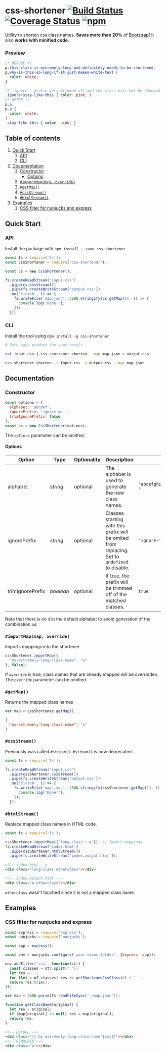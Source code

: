 # css-shortener [![Build Status](https://img.shields.io/travis/mbrandau/css-shortener.svg)](https://travis-ci.org/mbrandau/css-shortener) [![Coverage Status](https://img.shields.io/coveralls/github/mbrandau/css-shortener.svg)](https://coveralls.io/github/mbrandau/css-shortener?branch=master) [![npm](https://img.shields.io/npm/dt/css-shortener.svg)](https://www.npmjs.com/package/css-shortener)

Utility to shorten css class names. **Saves more than 20%** of [Bootstrap](https://getbootstrap.com)! It also **works with minified code**.

### Preview
```css
/* BEFORE */
p.this-class-is-extremely-long-and-definitely-needs-to-be-shortened,
p.why-is-this-so-long-if-it-just-makes-white-text {
  color: white;
}

/* 'ignore-' prefix gets trimmed off and the class will not be changed */
.ignore-stay-like-this { color: pink; }
/* AFTER */
p.a,
p.b {
  color: white;
}
.stay-like-this { color: pink; }
```

## Table of contents
1. [Quick Start](#quick-start)
    1. [API](#api)
    2. [CLI](#cli)
2. [Documentation](#documentation)
    1. [Constructor](#constructor)
        - [Options](#options)
    2. [`#importMap(map, override)`](#importmapmap-override)
    3. [`#getMap()`](#getmap)
    4. [`#cssStream()`](#cssstream)
    5. [`#htmlStream()`](#htmlstream)
3. [Examples](#examples)
    1. [CSS filter for nunjucks and express](#css-filter-for-nunjucks-and-express)

## Quick Start

### API

Install the package with `npm install --save css-shortener`

```js
const fs = require('fs');
const CssShortener = require('css-shortener');

const cs = new CssShortener();

fs.createReadStream('input.css')
  .pipe(cs.cssStream())
  .pipe(fs.createWriteStream('output.css'))
  .on('finish', () => {
    fs.writeFile('map.json', JSON.stringify(cs.getMap()), () => {
      console.log('Done!');
    });
  });
```

### CLI

Install the tool using `npm install -g css-shortener`

```sh
# Both ways produce the same result

cat input.css | css-shortener shorten --map map.json > output.css

css-shortener shorten -i input.css -o output.css --map map.json
```

## Documentation

### Constructor

```js
const options = {
  alphabet: 'abcdef',
  ignorePrefix: 'ignore-me-',
  trimIgnorePrefix: false
};
const cs = new CssShortener(options);
```
The `options` parameter can be omitted.

#### Options

| Option | Type | Optionality | Description | Default value |
| ------ | ---- | ----------- | ----------- | ------------- |
| alphabet | *string* | optional | The alphabet is used to generate the new class names. | `'abcefghijklmnopqrstuvwxyz0123456789_-'` |
| ignorePrefix | *string* | optional | Classes starting with this prefix will be omited from replacing. Set to `undefined` to disable. | `'ignore-'` |
| trimIgnorePrefix | *boolean* | optional | If true, the prefix will be trimmed off of the matched classes. | `true` |

Note that there is no `d` in the default alphabet to avoid generation of the combination `ad`.

### `#importMap(map, override)`

Imports mappings into the shortener

```js
cssShortener.importMap({
  "my-extremely-long-class-name": "a"
}, false);
```
If `override` is true, class names that are already mapped will be overridden.  
The `override` parameter can be omitted.

### `#getMap()`

Returns the mapped class names

```js
var map = cssShortener.getMap();
```
```json
{
  "my-extremely-long-class-name": "a"
}
```

### `#cssStream()`
Previously was called `#stream()`. `#stream()` is now deprecated.
```js
const fs = require('fs');

fs.createReadStream('input.css')
  .pipe(cssShortener.cssStream())
  .pipe(fs.createWriteStream('output.css'))
  .on('finish', () => {
    fs.writeFile('map.json', JSON.stringify(cssShortener.getMap()), () => {
      console.log('Done!');
    });
  });
```

### `#htmlStream()`
Replace mapped class names in HTML code.
```js
const fs = require('fs');

cssShortener.importMap({'long-class':'a'}); // Import mappings
fs.createReadStream('index.html')
  .pipe(cssShortener.htmlStream())
  .pipe(fs.createWriteStream('index.output.html'));
```
```html
<!-- index.html -->
<div class="long-class otherclass"></div>

<!-- index.output.html -->
<div class="a otherclass"></div>
```
`otherclass` wasn't touched since it is not a mapped class name.

## Examples

### CSS filter for nunjucks and express

```js
const express = require('express');
const nunjucks = require('nunjucks');

const app = express();

const env = nunjucks.configure('your-views-folder', {express: app});

env.addFilter('css', function(str) {
  const classes = str.split(' ');
  let res = '';
  for (let c of classes) res += getShortenedCssClass(c) + ' ';
  return res.trim();
});

var map = JSON.parse(fs.readFileSync('./map.json'));

function getClassName(original) {
  let res = original;
  if (map[original] != null) res = map[original];
  return res;
}
```

```html
<!-- BEFORE -->
<div class="{{'my-extremely-long-class-name'|css}}"></div>
<!-- RENDERED -->
<div class="a"></div>
```
